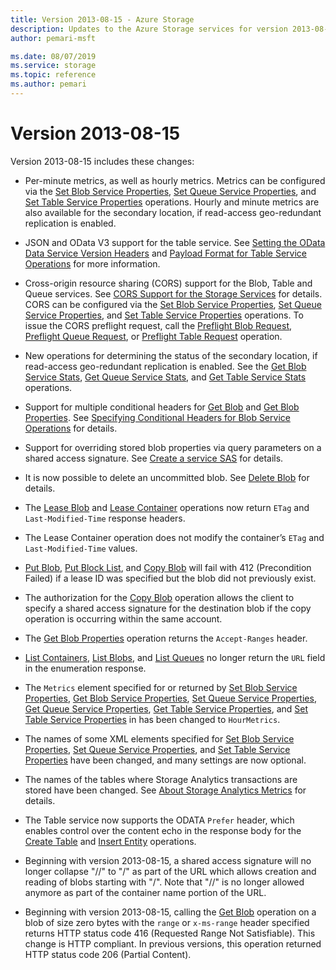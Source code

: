 ```yaml
---
title: Version 2013-08-15 - Azure Storage
description: Updates to the Azure Storage services for version 2013-08-15.
author: pemari-msft

ms.date: 08/07/2019
ms.service: storage
ms.topic: reference
ms.author: pemari
---
```


# Version 2013-08-15

Version 2013-08-15 includes these changes:  
  
-   Per-minute metrics, as well as hourly metrics. Metrics can be configured via the [Set Blob Service Properties](Set-Blob-Service-Properties.md), [Set Queue Service Properties](Set-Queue-Service-Properties.md), and [Set Table Service Properties](Set-Table-Service-Properties.md) operations. Hourly and minute metrics are also available for the secondary location, if read-access geo-redundant replication is enabled.  
  
-   JSON and OData V3 support for the table service. See [Setting the OData Data Service Version Headers](Setting-the-OData-Data-Service-Version-Headers.md) and [Payload Format for Table Service Operations](Payload-Format-for-Table-Service-Operations.md) for more information.  
  
-   Cross-origin resource sharing (CORS) support for the Blob, Table and Queue services. See [CORS Support for the Storage Services](Cross-Origin-Resource-Sharing--CORS--Support-for-the-Azure-Storage-Services.md) for details. CORS can be configured via the [Set Blob Service Properties](Set-Blob-Service-Properties.md), [Set Queue Service Properties](Set-Queue-Service-Properties.md), and [Set Table Service Properties](Set-Table-Service-Properties.md) operations. To issue the CORS preflight request, call the [Preflight Blob Request](Preflight-Blob-Request.md), [Preflight Queue Request](Preflight-Queue-Request.md), or [Preflight Table Request](Preflight-Table-Request.md) operation.  
  
-   New operations for determining the status of the secondary location, if read-access geo-redundant replication is enabled. See the [Get Blob Service Stats](Get-Blob-Service-Stats.md), [Get Queue Service Stats](Get-Queue-Service-Stats.md), and [Get Table Service Stats](Get-Table-Service-Stats.md) operations.  
  
-   Support for multiple conditional headers for [Get Blob](Get-Blob.md) and [Get Blob Properties](Get-Blob-Properties.md). See [Specifying Conditional Headers for Blob Service Operations](Specifying-Conditional-Headers-for-Blob-Service-Operations.md) for details.  
  
-   Support for overriding stored blob properties via query parameters on a shared access signature. See [Create a service SAS](create-service-sas.md) for details.  
  
-   It is now possible to delete an uncommitted blob. See [Delete Blob](Delete-Blob.md) for details.  
  
-   The [Lease Blob](Lease-Blob.md) and [Lease Container](Lease-Container.md) operations now return `ETag` and `Last-Modified-Time` response headers.  
  
-   The Lease Container operation does not modify the container’s `ETag` and `Last-Modified-Time` values.  
  
-   [Put Blob](Put-Blob.md), [Put Block List](Put-Block-List.md), and [Copy Blob](Copy-Blob.md) will fail with 412 (Precondition Failed) if a lease ID was specified but the blob did not previously exist.  
  
-   The authorization for the [Copy Blob](Copy-Blob.md) operation allows the client to specify a shared access signature for the destination blob if the copy operation is occurring within the same account.  
  
-   The [Get Blob Properties](Get-Blob-Properties.md) operation returns the `Accept-Ranges` header.  
  
-   [List Containers](List-Containers2.md), [List Blobs](List-Blobs.md), and [List Queues](List-Queues1.md) no longer return the `URL` field in the enumeration response.  
  
-   The `Metrics` element specified for or returned by [Set Blob Service Properties](Set-Blob-Service-Properties.md), [Get Blob Service Properties](Get-Blob-Service-Properties.md), [Set Queue Service Properties](Set-Queue-Service-Properties.md), [Get Queue Service Properties](Get-Queue-Service-Properties.md), [Get Table Service Properties](Get-Table-Service-Properties.md), and [Set Table Service Properties](Set-Table-Service-Properties.md) in has been changed to `HourMetrics`.  
  
-   The names of some XML elements specified for [Set Blob Service Properties](Set-Blob-Service-Properties.md), [Set Queue Service Properties](Set-Queue-Service-Properties.md), and [Set Table Service Properties](Set-Table-Service-Properties.md) have been changed, and many settings are now optional.  
  
-   The names of the tables where Storage Analytics transactions are stored have been changed. See [About Storage Analytics Metrics](About-Storage-Analytics-Metrics.md) for details.  
  
-   The Table service now supports the ODATA `Prefer` header, which enables control over the content echo in the response body for the [Create Table](Create-Table.md) and [Insert Entity](Insert-Entity.md) operations.  
  
-   Beginning with version 2013-08-15, a shared access signature will no longer collapse "//" to "/" as part of the URL which allows creation and reading of blobs starting with "/". Note that "//" is no longer allowed anymore as part of the container name portion of the URL.  
  
-   Beginning with version 2013-08-15, calling the [Get Blob](Get-Blob.md) operation on a blob of size zero bytes with the `range` or `x-ms-range` header specified returns HTTP status code 416 (Requested Range Not Satisfiable). This change is HTTP compliant. In previous versions, this operation returned HTTP status code 206 (Partial Content).  
